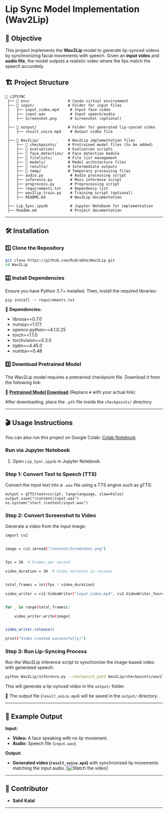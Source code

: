 # **Lip Sync Model Implementation (Wav2Lip)**

## 📌 **Objective**

This project implements the **Wav2Lip** model to generate lip-synced videos by synchronizing facial movements with speech. Given an **input video** and **audio file**, the model outputs a realistic video where the lips match the speech accurately.

## 🏗 **Project Structure**

```
📁 LIPSYNC
 ├── 📂 env/                 # Conda virtual environment
 ├── 📂 input/               # Folder for input files
 │   ├── input_video.mp4     # Input face video
 │   ├── input.wav           # Input speech/audio
 │   ├── Screenshot.png      # Screenshot (optional)
 │
 ├── 📂 output/              # Folder for generated lip-synced video
 │   ├── result_voice.mp4    # Output video file
 │
 ├── 📂 Wav2Lip/             # Wav2Lip implementation files
 │   ├── 📂 checkpoints/     # Pretrained model files (to be added)
 │   ├── 📂 evaluation/      # Evaluation scripts
 │   ├── 📂 face_detection/  # Face detection module
 │   ├── 📂 filelists/       # File list management
 │   ├── 📂 models/          # Model architecture files
 │   ├── 📂 results/         # Intermediate outputs
 │   ├── 📂 temp/            # Temporary processing files
 │   ├── audio.py            # Audio processing script
 │   ├── inference.py        # Main inference script
 │   ├── preprocess.py       # Preprocessing script
 │   ├── requirements.txt    # Dependency list
 │   ├── wav2lip_train.py    # Training script (optional)
 │   ├── README.md           # Wav2Lip documentation
 │
 ├── Lip_Sync.ipynb          # Jupyter Notebook for implementation
 ├── Readme.md               # Project documentation
```

---

## 🛠 **Installation**

### 1️⃣ Clone the Repository

```bash
git clone https://github.com/Rudrabha/Wav2Lip.git
cd Wav2Lip
```

### 2️⃣ Install Dependencies

Ensure you have Python 3.7+ installed. Then, install the required libraries:

```bash
pip install -r requirements.txt
```

📌 **Dependencies:**

- librosa==0.7.0
- numpy==1.17.1
- opencv-python==4.1.0.25
- torch==1.1.0
- torchvision==0.3.0
- tqdm==4.45.0
- numba==0.48

### 3️⃣ Download Pretrained Model

The Wav2Lip model requires a pretrained checkpoint file. Download it from the following link:

🔗 **[Pretrained Model Download](https://drive.google.com/file/d/1xIMvN1w8bGUT7d9fdWwAJU4_cpGgHpu7/view?usp=drive_link)** (Replace `#` with your actual link)

After downloading, place the `.pth` file inside the `checkpoints/` directory.

---

## 🎬 **Usage Instructions**

You can also run this project on Google Colab: [Colab Notebook](https://colab.research.google.com/drive/1FAD6Izn_KYaFxZe5xlXNW_sAYrrb7Lzq?usp=sharing)

### **Run via Jupyter Notebook**

1. Open `Lip_Sync.ipynb` in Jupyter Notebook.

### Step 1: Convert Text to Speech (TTS)

Convert the input text into a `.wav` file using a TTS engine such as gTTS:

```
output = gTTS(text=script, lang=language, slow=False)
output.save("/content/input.wav")
os.system("start /content/input.wav")
```

### Step 2: Convert Screenshot to Video

Generate a video from the input image:

```sh
import cv2


image = cv2.imread("/content/Screenshot.png")


fps = 30  # Frames per second

video_duration = 30  # Video duration in seconds


total_frames = int(fps * video_duration)

video_writer = cv2.VideoWriter("input_video.mp4", cv2.VideoWriter_fourcc('m','p','e','g'), fps, (image.shape[1], image.shape[0]))


for _ in range(total_frames):

    video_writer.write(image)


video_writer.release()

print("Video created successfully!")
```

### Step 3: Run Lip-Syncing Process

Run the Wav2Lip inference script to synchronize the image-based video with generated speech:

```sh
python Wav2Lip/inference.py --checkpoint_path Wav2Lip/checkpoints/wav2lip.pth --face input/input_video.mp4 --audio input/input.wav
```

This will generate a lip-synced video in the `output/` folder.

📌 The output file (`result_voice.mp4`) will be saved in the `output/` directory.

---

## 📌 **Example Output**

**Input:**

- **Video:** A face speaking with no lip movement.
- **Audio:** Speech file (`input.wav`).

**Output:**

- **Generated video (`result_voice.mp4`)** with synchronized lip movements matching the input audio.
  [![Watch the video](https://drive.google.com/file/d/1kh5Xn6jUquemaVINVGciqMJP3xujJpVx/view?usp=sharing)]

---

## 👤 **Contributor**

- **Sahil Kalal**

---
